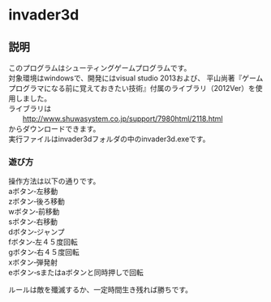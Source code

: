 # invader3d

## 説明
このプログラムはシューティングゲームプログラムです。  
対象環境はwindowsで、開発にはvisual studio 2013および、
平山尚著『ゲームプログラマになる前に覚えておきたい技術』付属のライブラリ（2012Ver）を使用しました。  
ライブラリは  
　　http://www.shuwasystem.co.jp/support/7980html/2118.html  
からダウンロードできます。  
実行ファイルはinvader3dフォルダの中のinvader3d.exeです。

### 遊び方
操作方法は以下の通りです。  
aボタン‐左移動  
zボタン‐後ろ移動  
wボタン‐前移動  
sボタン‐右移動  
dボタン‐ジャンプ  
fボタン‐左４５度回転  
gボタン‐右４５度回転  
xボタン‐弾発射  
eボタン‐sまたはaボタンと同時押しで回転  

ルールは敵を殲滅するか、一定時間生き残れば勝ちです。
